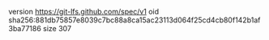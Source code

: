 version https://git-lfs.github.com/spec/v1
oid sha256:881db75857e8039c7bc88a8ca15ac23113d064f25cd4cb80f142b1af3ba77186
size 307
